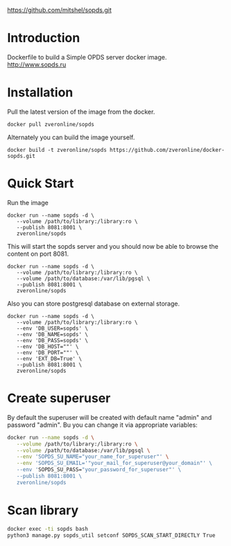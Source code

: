 https://github.com/mitshel/sopds.git


# Introduction

Dockerfile to build a Simple OPDS server docker image.
http://www.sopds.ru

# Installation

Pull the latest version of the image from the docker.

```
docker pull zveronline/sopds
```

Alternately you can build the image yourself.

```
docker build -t zveronline/sopds https://github.com/zveronline/docker-sopds.git
```

# Quick Start

Run the image

```
docker run --name sopds -d \
   --volume /path/to/library:/library:ro \
   --publish 8081:8001 \
   zveronline/sopds
```

This will start the sopds server and you should now be able to browse the content on port 8081.

```
docker run --name sopds -d \
   --volume /path/to/library:/library:ro \
   --volume /path/to/database:/var/lib/pgsql \
   --publish 8081:8001 \
   zveronline/sopds
```

Also you can store postgresql database on external storage.

```
docker run --name sopds -d \
   --volume /path/to/library:/library:ro \
   --env 'DB_USER=sopds' \
   --env 'DB_NAME=sopds' \
   --env 'DB_PASS=sopds' \
   --env 'DB_HOST=""' \
   --env 'DB_PORT=""' \
   --env 'EXT_DB=True' \
   --publish 8081:8001 \
   zveronline/sopds
```


# Create superuser

By default the superuser will be created with default name "admin" and password "admin". Bu you can change it via appropriate variables:
```bash
docker run --name sopds -d \
   --volume /path/to/library:/library:ro \
   --volume /path/to/database:/var/lib/pgsql \
   --env 'SOPDS_SU_NAME="your_name_for_superuser"' \
   --env 'SOPDS_SU_EMAIL='"your_mail_for_superuser@your_domain"' \
   --env 'SOPDS_SU_PASS="your_password_for_superuser"' \
   --publish 8081:8001 \
   zveronline/sopds
```

# Scan library

```bash
docker exec -ti sopds bash
python3 manage.py sopds_util setconf SOPDS_SCAN_START_DIRECTLY True
```
